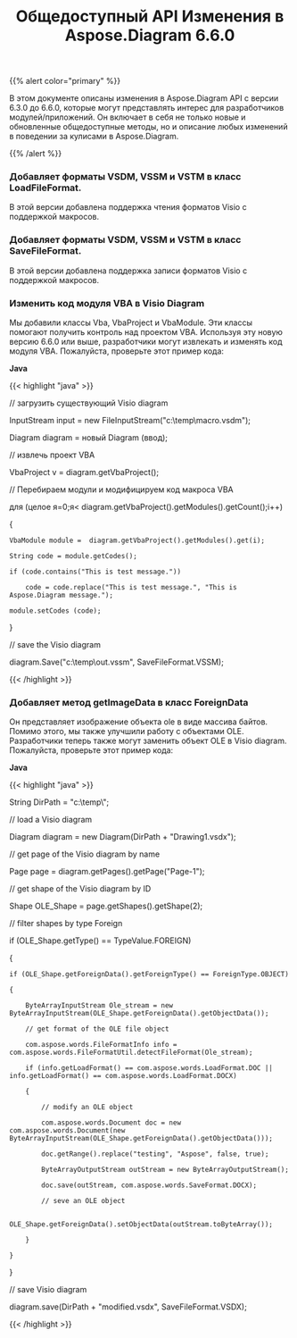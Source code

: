 ﻿---
title: Общедоступный API Изменения в Aspose.Diagram 6.6.0
type: docs
weight: 30
url: /ru/java/public-api-changes-in-aspose-diagram-6-6-0/
---
{{% alert color="primary" %}} 

В этом документе описаны изменения в Aspose.Diagram API с версии 6.3.0 до 6.6.0, которые могут представлять интерес для разработчиков модулей/приложений. Он включает в себя не только новые и обновленные общедоступные методы, но и описание любых изменений в поведении за кулисами в Aspose.Diagram.

{{% /alert %}} 
### **Добавляет форматы VSDM, VSSM и VSTM в класс LoadFileFormat.**
В этой версии добавлена поддержка чтения форматов Visio с поддержкой макросов.
### **Добавляет форматы VSDM, VSSM и VSTM в класс SaveFileFormat.**
В этой версии добавлена поддержка записи форматов Visio с поддержкой макросов.
### **Изменить код модуля VBA в Visio Diagram**
Мы добавили классы Vba, VbaProject и VbaModule. Эти классы помогают получить контроль над проектом VBA. Используя эту новую версию 6.6.0 или выше, разработчики могут извлекать и изменять код модуля VBA. Пожалуйста, проверьте этот пример кода:

**Java**

{{< highlight "java" >}}

 // загрузить существующий Visio diagram

InputStream input = new FileInputStream("c:\\temp\\macro.vsdm");

Diagram diagram = новый Diagram (ввод);

// извлечь проект VBA

VbaProject v = diagram.getVbaProject();

// Перебираем модули и модифицируем код макроса VBA

для (целое я=0;я< diagram.getVbaProject().getModules().getCount();i++)

{

    VbaModule module =  diagram.getVbaProject().getModules().get(i);

    String code = module.getCodes();

    if (code.contains("This is test message."))

        code = code.replace("This is test message.", "This is Aspose.Diagram message.");

    module.setCodes (code);

}

// save the Visio diagram

diagram.Save("c:\\temp\\out.vssm", SaveFileFormat.VSSM);

{{< /highlight >}}
### **Добавляет метод getImageData в класс ForeignData**
Он представляет изображение объекта ole в виде массива байтов. Помимо этого, мы также улучшили работу с объектами OLE. Разработчики теперь также могут заменить объект OLE в Visio diagram. Пожалуйста, проверьте этот пример кода:

**Java**

{{< highlight "java" >}}

 String DirPath = "c:\\temp\\";

// load a Visio diagram

Diagram diagram = new Diagram(DirPath + "Drawing1.vsdx");

// get page of the Visio diagram by name

Page page = diagram.getPages().getPage("Page-1");

// get shape of the Visio diagram by ID

Shape OLE_Shape = page.getShapes().getShape(2);

// filter shapes by type Foreign

if (OLE_Shape.getType() == TypeValue.FOREIGN)

{

    if (OLE_Shape.getForeignData().getForeignType() == ForeignType.OBJECT)

    {

    	ByteArrayInputStream Ole_stream = new ByteArrayInputStream(OLE_Shape.getForeignData().getObjectData());

        // get format of the OLE file object

        com.aspose.words.FileFormatInfo info = com.aspose.words.FileFormatUtil.detectFileFormat(Ole_stream);

        if (info.getLoadFormat() == com.aspose.words.LoadFormat.DOC || info.getLoadFormat() == com.aspose.words.LoadFormat.DOCX)

        {

            // modify an OLE object

            com.aspose.words.Document doc = new com.aspose.words.Document(new ByteArrayInputStream(OLE_Shape.getForeignData().getObjectData()));

    	    doc.getRange().replace("testing", "Aspose", false, true);

            ByteArrayOutputStream outStream = new ByteArrayOutputStream();

            doc.save(outStream, com.aspose.words.SaveFormat.DOCX);

            // seve an OLE object

            OLE_Shape.getForeignData().setObjectData(outStream.toByteArray());

        }

    }

}

// save Visio diagram

diagram.save(DirPath + "modified.vsdx", SaveFileFormat.VSDX);

{{< /highlight >}}
